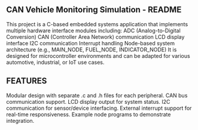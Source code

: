 CAN Vehicle Monitoring Simulation - README
------------------------------------------
This project is a C-based embedded systems application that implements multiple hardware interface modules including:
ADC (Analog-to-Digital Conversion)
CAN (Controller Area Network) communication
LCD display interface
I2C communication
Interrupt handling
Node-based system architecture (e.g., MAIN_NODE, FUEL_NODE, INDICATOR_NODE)
It is designed for microcontroller environments and can be adapted for various automotive, industrial, or IoT use cases.

FEATURES
------------------------------------------
Modular design with separate .c and .h files for each peripheral.
CAN bus communication support.
LCD display output for system status.
I2C communication for sensor/device interfacing.
External interrupt support for real-time responsiveness.
Example node programs to demonstrate integration.
